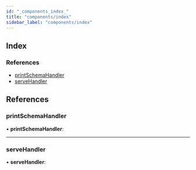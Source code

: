 ```yaml
---
id: "_components_index_"
title: "components/index"
sidebar_label: "components/index"
---
```


## Index

### References

* [printSchemaHandler](_components_index_.md#printschemahandler)
* [serveHandler](_components_index_.md#servehandler)

## References

###  printSchemaHandler

• **printSchemaHandler**:

___

###  serveHandler

• **serveHandler**:
